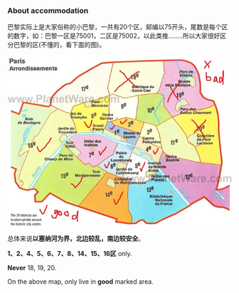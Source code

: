 ### About accommodation


巴黎实际上是大家俗称的小巴黎，一共有20个区，邮编以75开头，尾数是每个区的数字，如：巴黎一区是75001，二区是75002，以此类推........所以大家很好区分巴黎的区(不懂的，看下面的图)。 

![paris province](paris_province.jpg)

总体来说**以塞纳河为界，北边较乱，南边较安全**。

**1、2、4、5、6、7、8、14、15、16区** only.

**Never** 18, 19, 20.

On the above map, only live in **good** marked area.


